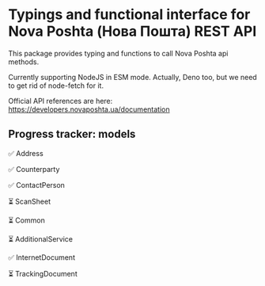 # Typings and functional interface for Nova Poshta (Нова Пошта) REST API

This package provides typing and functions to call Nova Poshta api methods.

Currently supporting NodeJS in ESM mode. Actually, Deno too, but we need to get rid of node-fetch for it.

Official API references are here: https://developers.novaposhta.ua/documentation

## Progress tracker: models

✅ Address

✅ Counterparty

✅ ContactPerson

⏳ ScanSheet

⏳ Common

⏳ AdditionalService

✅ InternetDocument

⏳ TrackingDocument
